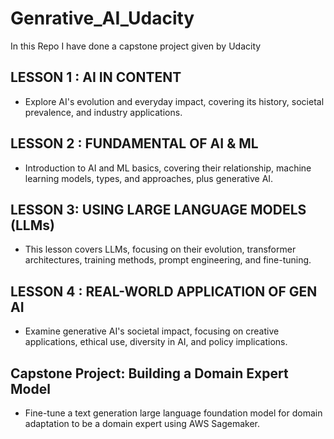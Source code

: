 # Genrative_AI_Udacity
In this Repo I have done a capstone project given by Udacity

## LESSON 1 : AI IN CONTENT ##

* Explore AI's evolution and everyday impact, covering its history, societal prevalence, and industry applications. 

## LESSON 2 : FUNDAMENTAL OF AI & ML ##

* Introduction to AI and ML basics, covering their relationship, machine learning models, types, and approaches, plus generative AI.

## LESSON 3: USING LARGE LANGUAGE MODELS (LLMs) ##

* This lesson covers LLMs, focusing on their evolution, transformer architectures, training methods, prompt engineering, and fine-tuning.

## LESSON 4 : REAL-WORLD APPLICATION OF GEN AI ##

* Examine generative AI's societal impact, focusing on creative applications, ethical use, diversity in AI, and policy implications.

## Capstone Project: Building a Domain Expert Model ##

* Fine-tune a text generation large language foundation model for domain adaptation to be a domain expert using AWS Sagemaker.
